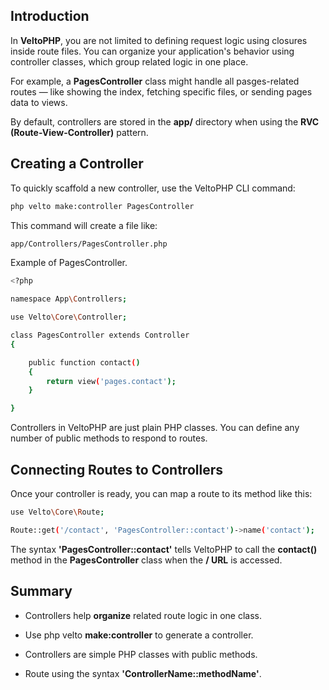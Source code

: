 Introduction
------------

In **VeltoPHP**, you are not limited to defining request logic using closures inside route files. You can organize your application's behavior using controller classes, which group related logic in one place.

For example, a **PagesController** class might handle all pasges-related routes — like showing the index, fetching specific files, or sending pages data to views.

By default, controllers are stored in the **app/** directory when using the **RVC (Route-View-Controller)** pattern.


Creating a Controller
---------------------

To quickly scaffold a new controller, use the VeltoPHP CLI command:

```bash
php velto make:controller PagesController
```

This command will create a file like:

```bash
app/Controllers/PagesController.php
```

Example of PagesController.

```bash
<?php

namespace App\Controllers;

use Velto\Core\Controller;

class PagesController extends Controller
{ 

    public function contact() 
    {
        return view('pages.contact');
    }

}

```

Controllers in VeltoPHP are just plain PHP classes. You can define any number of public methods to respond to routes.


Connecting Routes to Controllers
--------------------------------

Once your controller is ready, you can map a route to its method like this:

```bash
use Velto\Core\Route;

Route::get('/contact', 'PagesController::contact')->name('contact');

```

The syntax **'PagesController::contact'** tells VeltoPHP to call the **contact()** method in the **PagesController** class when the **/ URL** is accessed.


Summary
-------

- Controllers help **organize** related route logic in one class.

- Use php velto **make:controller** to generate a controller.

- Controllers are simple PHP classes with public methods.

- Route using the syntax **'ControllerName::methodName'**.


